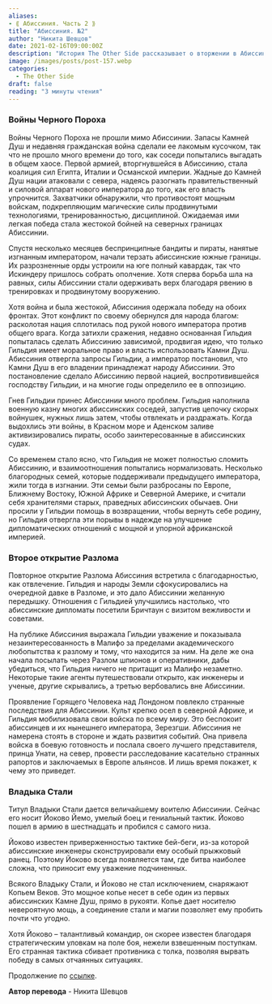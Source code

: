 ```yaml
---
aliases: 
- ⟪ Абиссиния. Часть 2 ⟫
title: "Абиссиния. №2"
author: "Никита Шевцов"
date: 2021-02-16T09:00:00Z
description: "История The Other Side рассказывает о вторжении в Абиссинию соседних народов в поисках драгоценных Камней Душ и последовавшей битве с могущественной абиссинской армией, оснащенной передовыми технологиями и магическими способностями. История следует за борьбой императора Искиндера, чтобы дать отпор захватчикам и защитить свое королевство от бандитов и пиратов, которые угрожают его южным границам."
image: /images/posts/post-157.webp
categories:
  - The Other Side
draft: false
reading: "3 минуты чтения"
---
```


### Войны Черного Пороха

Войны Черного Пороха не прошли мимо Абиссинии. Запасы Камней Душ и недавняя гражданская война сделали ее лакомым кусочком, так что не прошло много времени до того, как соседи попытались выгадать в общем хаосе. Первой армией, вторгнувшейся в Абиссинию, стала коалиция сил Египта, Италии и Османской империи. Жадные до Камней Душ нации атаковали с севера, надеясь разогнать правительственный и силовой аппарат нового императора до того, как его власть упрочнится. Захватчики обнаружили, что противостоят мощным войскам, подкрепляющим магические силы продвинутыми технологиями, тренированностью, дисциплиной. Ожидаемая ими легкая победа стала жестокой бойней на северных границах Абиссинии.

Спустя несколько месяцев беспринципные бандиты и пираты, нанятые изгнанным императором, начали терзать абиссинские южные границы. Их разрозненные орды устроили на юге полный кавардак, так что Искиндеру пришлось собрать ополчение. Хотя сперва борьба шла на равных, силы Абиссинии стали одерживать верх благодаря рвению в тренировках и продвинутому вооружению.

Хотя война и была жестокой, Абиссиния одержала победу на обоих фронтах. Этот конфликт по своему обернулся для народа благом: расколотая нация сплотилась под рукой нового императора против общего врага. Когда затихли сражения, недавно основанная Гильдия попыталась сделать Абиссинию зависимой, продвигая идею, что только Гильдия имеет моральное право и власть использовать Камни Душ. Абиссиния отвергла запросы Гильдии, а император постановил, что Камни Душ в его владении принадлежат народу Абиссинии. Это постановление сделало Абиссинию первой нацией, воспротивившейся господству Гильдии, и на многие годы определило ее в оппозицию.

Гнев Гильдии принес Абиссинии много проблем. Гильдия наполнила военную казну многих абиссинских соседей, запустив цепочку скорых войнушек, нужных лишь затем, чтобы отвлекать и раздражать. Когда выдохлись эти войны, в Красном море и Аденском заливе активизировались пираты, особо заинтересованные в абиссинских судах.

Со временем стало ясно, что Гильдия не может полностью сломить Абиссинию, и взаимоотношения попытались нормализовать. Несколько благородных семей, которые поддерживали предыдущего императора, жили тогда в изгнании. Эти семьи были разбросаны по Европе, Ближнему Востоку, Южной Африке и Северной Америке, и считали себя хранителями старых, праведных абиссинских обычаев. Они просили у Гильдии помощь в возвращении, чтобы вернуть себе родину, но Гильдия отвергла эти порывы в надежде на улучшение дипломатических отношений с мощной и упорной африканской империей.

### Второе открытие Разлома

Повторное открытие Разлома Абиссиния встретила с благодарностью, как отвлечение. Гильдия и народы Земли сфокусировались на очередной давке в Разломе, и это дало Абиссинии желанную передышку. Отношения с Гильдией улучшились настолько, что абиссинские дипломаты посетили Бричтаун с визитом вежливости и советами.

На публике Абиссиния выражала Гильдии уважение и показывала незаинтересованность в Малифо за пределами академического любопытства к разлому и тому, что находится за ним. На деле же она начала посылать через Разлом шпионов и оперативники, дабы убедиться, что Гильдия ничего не притащит из Малифо незаметно. Некоторые такие агенты путешествовали открыто, как инженеры и ученые, другие скрывались, а третью вербовались вне Абиссинии.

Проявление Горящего Человека над Лондоном повлекло странные последствия для Абиссинии. Культ крепко осел в северной Африке, и Гильдия мобилизовала свои войска по всему миру. Это беспокоит абиссинцев и их нынешнего императора, Зерезгши. Абиссиния не намерена стоять в стороне и ждать развития событий. Она привела войска в боевую готовность и послала своего лучшего представителя, принца Унати, на север, провести расследование касательно странных рапортов и заключаемых в Европе альянсов. И лишь время покажет, к чему это приведет.

### Владыка Стали

Титул Владыки Стали дается величайшему воителю Абиссинии. Сейчас его носит Йоково Йемо, умелый боец и гениальный тактик. Йоково пошел в армию в шестнадцать и пробился с самого низа.

Йоково известен приверженностью тактике бей-беги, из-за которой абиссинские инженеры сконструировали ему особый прыжковый ранец. Поэтому Йоково всегда появляется там, где битва наиболее сложна, что приносит ему уважение подчиненных.

Всякого Владыку Стали, и Йоково не стал исключением, снаряжают Копьем Веков. Это мощное копье несет в себе один из первых абиссинских Камне Душ, прямо в рукояти. Копье дает носителю невероятную мощь, а соединение стали и магии позволяет ему пробить почти что угодно.

Хотя Йоково – талантливый командир, он скорее известен благодаря стратегическим уловкам на поле боя, нежели взвешенным поступкам. Его странная тактика сбивает противника с толка, позволяя вырвать победу в самых отчаянных ситуациях.


Продолжение по [ссылке](http://malifaux.ru/posts/post-158).


**Автор перевода** - Никита Шевцов

